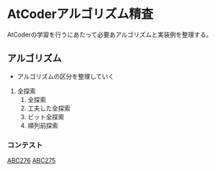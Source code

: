 # AtCoderアルゴリズム精査

AtCoderの学習を行うにあたって必要あアルゴリズムと実装例を整理する。

## アルゴリズム

- アルゴリズムの区分を整理していく

1. 全探索
   1. 全探索
   2. 工夫した全探索
   3. ビット全探索
   4. 順列前探索

### コンテスト

[ABC276](./ABC/276/contest.md)
[ABC275](./ABC/275/contest.md)
